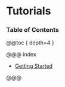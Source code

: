 # Tutorials

### Table of Contents

@@toc { depth=4 }

@@@ index

* [Getting Started](getting-started.md)

@@@

